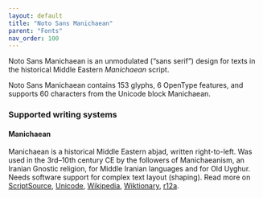 ```yaml
---
layout: default
title: "Noto Sans Manichaean"
parent: "Fonts"
nav_order: 100
---
```

Noto Sans Manichaean is an unmodulated (“sans serif”) design for texts in the historical Middle Eastern _Manichaean_ script. 

Noto Sans Manichaean contains 153 glyphs, 6 OpenType features, and supports 60 characters from the Unicode block Manichaean.


### Supported writing systems


#### Manichaean

Manichaean is a historical Middle Eastern abjad, written right-to-left. Was used in the 3rd–10th century CE by the followers of Manichaeanism, an Iranian Gnostic religion, for Middle Iranian languages and for Old Uyghur. Needs software support for complex text layout (shaping). Read more on [ScriptSource](https://scriptsource.org/scr/Mani), [Unicode](https://www.unicode.org/versions/Unicode13.0.0/ch10.pdf#G27561), [Wikipedia](https://en.wikipedia.org/wiki/ISO_15924:Mani), [Wiktionary](https://en.wiktionary.org/wiki/Category:Manichaean_script), [r12a](https://r12a.github.io/scripts/links?iso=Mani).

